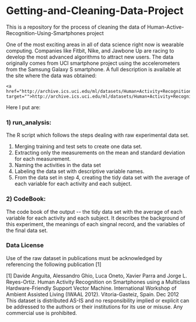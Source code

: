 # Getting-and-Cleaning-Data-Project
This is a repository for the process of cleaning the data of Human-Active-Recognition-Using-Smartphones project

One of the most exciting areas in all of data science right now is wearable computing. Companies like Fitbit, Nike, and Jawbone Up are racing to develop the most advanced algorithms to attract new users. The data originally comes from UCI smartphone project using the accelerometers from the Samsung Galaxy S smartphone. A full description is available at the site where the data was obtained: 

    <a href="http://archive.ics.uci.edu/ml/datasets/Human+Activity+Recognition+Using+Smartphones" target="">http://archive.ics.uci.edu/ml/datasets/Human+Activity+Recognition+Using+Smartphones</a>

Here I put are:

### 1) run_analysis:
The R script which follows the steps dealing with raw experimental data set.

1. Merging training and test sets to create one data set.
2. Extracting only the measurements on the mean and standard deviation for each measurement. 
3. Naming the activities in the data set
4. Labeling the data set with descriptive variable names. 
5. From the data set in step 4, creating the tidy data set with the average of each variable for each activity and each subject.

### 2) CodeBook:
The code book of the output -- the tidy data set with the average of each variable for each activity and each subject.
It describes the background of this experiment, the meanings of each singnal record, and the variables of the final data set.

### Data License
Use of the raw dataset in publications must be acknowledged by referencing the following publication [1] 

[1] Davide Anguita, Alessandro Ghio, Luca Oneto, Xavier Parra and Jorge L. Reyes-Ortiz. Human Activity Recognition on Smartphones using a Multiclass Hardware-Friendly Support Vector Machine. International Workshop of Ambient Assisted Living (IWAAL 2012). Vitoria-Gasteiz, Spain. Dec 2012
This dataset is distributed AS-IS and no responsibility implied or explicit can be addressed to the authors or their institutions for its use or misuse. Any commercial use is prohibited.
